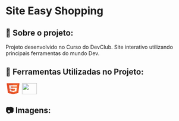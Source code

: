 <h1>Site Easy Shopping</h1>
<h2>📄 Sobre o projeto: </h2>
<p>Projeto desenvolvido no Curso do DevClub. Site interativo utilizando principais ferramentas do mundo Dev. </p>
<h2>🔧 Ferramentas Utilizadas no Projeto:</h2>
 <div style= display:inline_block">
   <img align="center" alt="Higor-HTML" height="30" width="40" src="https://raw.githubusercontent.com/devicons/devicon/master/icons/html5/html5-original.svg">
   <img align="center" height="30" width="40 "src="https://cdn.jsdelivr.net/gh/devicons/devicon@latest/icons/css3/css3-original.svg" />     
 </div>
 <h2>📷 Imagens:</h2>
 
